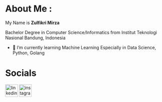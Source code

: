 # **About Me :**


My Name is **Zulfikri Mirza**

Bachelor Degree in Computer Science/Informatics from Institut Teknologi Nasional Bandung, Indonesia

- 🌱 I’m currently learning Machine Learning Especially in Data Science, Python, Golang 

# **Socials**

[<img src='https://cdn.jsdelivr.net/npm/simple-icons@3.0.1/icons/linkedin.svg' alt='linkedin' height='40'>](https://www.linkedin.com/in/zulfikri-mirza-11a7061a2/)  [<img src='https://cdn.jsdelivr.net/npm/simple-icons@3.0.1/icons/instagram.svg' alt='instagram' height='40'>](https://www.instagram.com/zulfikri.mirza/)  

